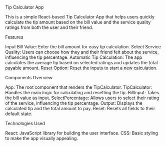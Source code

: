 Tip Calculator App

This is a simple React-based Tip Calculator App that helps users quickly calculate the tip amount based on the bill value and the service quality ratings from both the user and their friend.

Features

Input Bill Value: Enter the bill amount for easy tip calculation.
Select Service Quality: Users can choose how they and their friend felt about the service, influencing the tip percentage.
Automatic Tip Calculation: The app calculates the average tip based on selected ratings and updates the total payable amount.
Reset Option: Reset the inputs to start a new calculation.

Components Overview

App: The root component that renders the TipCalculator.
TipCalculator: Handles the main logic for calculating and resetting the tip.
BillInput: Takes the bill value as input.
SelectPercentage: Allows users to select their rating of the service, influencing the tip percentage.
Output: Displays the calculated tip and the total amount to pay.
Reset: Resets all fields to their default state.

Technologies Used

React: JavaScript library for building the user interface.
CSS: Basic styling to make the app visually appealing.
